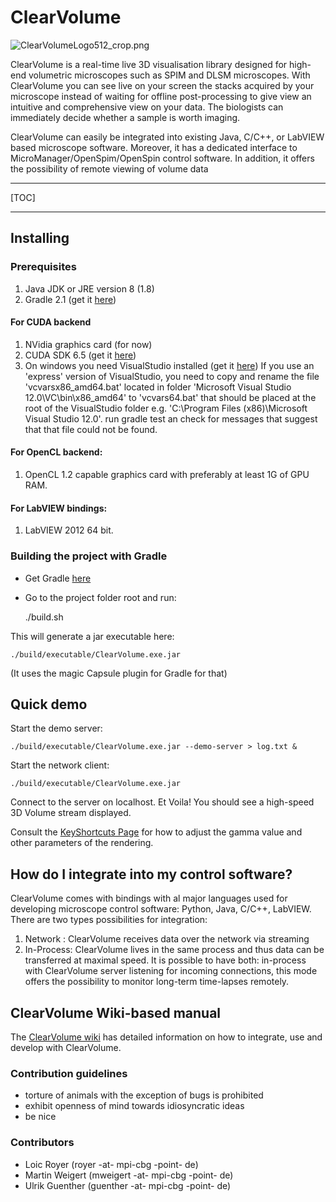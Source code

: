 # ClearVolume #

![ClearVolumeLogo512_crop.png](https://bitbucket.org/repo/GXoqjE/images/845422319-ClearVolumeLogo512_crop.png)

ClearVolume is a real-time live 3D visualisation library designed for high-end volumetric microscopes such as SPIM and DLSM microscopes. With ClearVolume you can see live on your screen the stacks acquired by your microscope instead of waiting for offline post-processing to give view an intuitive and comprehensive view on your data. The biologists can immediately decide whether a sample is worth imaging. 

ClearVolume can easily be integrated into existing Java, C/C++, or LabVIEW based microscope software. Moreover, it has a dedicated interface to MicroManager/OpenSpim/OpenSpin control software. In addition, it offers the possibility of remote viewing of volume data

--------    

[TOC]

--------

## Installing
### Prerequisites

 1. Java JDK or JRE version 8 (1.8)  
 2. Gradle 2.1 (get it [here](http://www.gradle.org/downloads))

#### For CUDA backend

 1. NVidia graphics card (for now)
 2. CUDA SDK 6.5 (get it [here](http://developer.nvidia.com/cuda-downloads))
 3. On windows you need VisualStudio installed (get it [here](http://www.visualstudio.com/downloads/download-visual-studio-vs#d-express-windows-desktop))
 If you use an 'express' version of VisualStudio, you need to copy and rename the file 'vcvarsx86_amd64.bat' located in folder 'Microsoft Visual Studio 12.0\VC\bin\x86_amd64'  to 'vcvars64.bat' that should be placed at the root of the VisualStudio folder e.g. 'C:\Program Files (x86)\Microsoft Visual Studio 12.0'. run gradle test an check for messages that suggest that that file could not be found.

#### For OpenCL backend:

 1. OpenCL 1.2 capable graphics card with preferably at least 1G of GPU RAM.

#### For LabVIEW bindings:

 1. LabVIEW 2012 64 bit. 

### Building the project with Gradle

* Get Gradle [here](http://www.gradle.org/)

* Go to the project folder root and run:

     ./build.sh

This will generate a jar executable here:

    ./build/executable/ClearVolume.exe.jar

(It uses the magic Capsule plugin for Gradle for that)

## Quick demo

Start the demo server:

    ./build/executable/ClearVolume.exe.jar --demo-server > log.txt &

Start the network client:

    ./build/executable/ClearVolume.exe.jar

Connect to the server on localhost. Et Voila! You should see a high-speed 3D Volume stream
displayed.

Consult the [KeyShortcuts Page](KeyShortcuts) for how to adjust the gamma value and other parameters of the rendering.   



## How do I integrate into my control software?

ClearVolume comes with bindings with al major languages used for developing
microscope control software: Python, Java, C/C++, LabVIEW.
There are two types possibilities for integration:
1.  Network    : ClearVolume receives data over the network via streaming
2.  In-Process: ClearVolume lives in the same process and thus data can be transferred at maximal speed.
It is possible to have both: in-process with ClearVolume server listening for incoming connections, this mode
offers the possibility to monitor long-term time-lapses remotely.

## ClearVolume Wiki-based manual

The [ClearVolume wiki](http://bitbucket.org/clearvolume/clearvolume/wiki/Home) has detailed information on how to
integrate, use and develop with ClearVolume.

### Contribution guidelines

* torture of animals with the exception of bugs is prohibited
* exhibit openness of mind towards idiosyncratic ideas
* be nice

### Contributors

* Loic Royer (royer -at- mpi-cbg -point- de)
* Martin Weigert (mweigert -at- mpi-cbg -point- de)
* Ulrik Guenther (guenther -at- mpi-cbg -point- de)